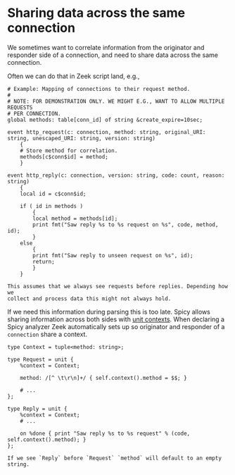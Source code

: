# Sharing data across the same connection

We sometimes want to correlate information from the originator and responder side of
a connection, and need to share data across the same connection.

Often we can do that in Zeek script land, e.g.,

```zeek
# Example: Mapping of connections to their request method.
#
# NOTE: FOR DEMONSTRATION ONLY. WE MIGHT E.G., WANT TO ALLOW MULTIPLE REQUESTS
# PER CONNECTION.
global methods: table[conn_id] of string &create_expire=10sec;

event http_request(c: connection, method: string, original_URI: string, unescaped_URI: string, version: string)
    {
    # Store method for correlation.
    methods[c$conn$id] = method;
    }

event http_reply(c: connection, version: string, code: count, reason: string)
    {
    local id = c$conn$id;

    if ( id in methods )
        {
        local method = methods[id];
        print fmt("Saw reply %s to %s request on %s", code, method, id);
        }
    else
        {
        print fmt("Saw reply to unseen request on %s", id);
        return;
        }
    }
```

```admonish warning
This assumes that we always see requests before replies. Depending how we
collect and process data this might not always hold.
```

If we need this information during parsing this is too late. Spicy allows
sharing information across both sides with [unit
contexts](https://docs.zeek.org/projects/spicy/en/latest/programming/parsing.html#contexts).
When declaring a Spicy analyzer Zeek automatically sets up so originator and
responder of a `connection` share a context.

```spicy
type Context = tuple<method: string>;

type Request = unit {
    %context = Context;

    method: /[^ \t\r\n]+/ { self.context().method = $$; }

    # ...
};

type Reply = unit {
    %context = Context;
    # ...

    on %done { print "Saw reply %s to %s request" % (code, self.context().method); }
};
```

```admonish warning
If we see `Reply` before `Request` `method` will default to an empty string.
```
